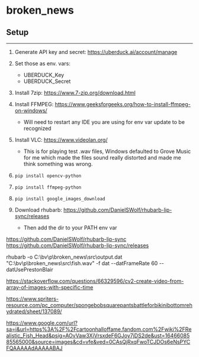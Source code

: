 # broken_news

## Setup

---

1. Generate API key and secret: https://uberduck.ai/account/manage
2. Set those as env. vars:
    * UBERDUCK_Key
    * UBERDUCK_Secret

3. Install 7zip: https://www.7-zip.org/download.html
4. Install FFMPEG: https://www.geeksforgeeks.org/how-to-install-ffmpeg-on-windows/
    * Will need to restart any IDE you are using for env var update to be recognized
5. Install VLC: https://www.videolan.org/
    * This is for playing test .wav files, Windows defaulted to Grove Music for me which made the files sound really distorted and made me think something was wrong.
6. `pip install opencv-python`
7. `pip install ffmpeg-python`
8. `pip install google_images_download`
9. Download rhubarb: https://github.com/DanielSWolf/rhubarb-lip-sync/releases
    * Then add the dir to your PATH env var


https://github.com/DanielSWolf/rhubarb-lip-sync
https://github.com/DanielSWolf/rhubarb-lip-sync/releases

rhubarb -o C:\bv\p\broken_news\src\output.dat "C:\bv\p\broken_news\src\fish.wav" -f dat --datFrameRate 60 --datUsePrestonBlair

https://stackoverflow.com/questions/66329596/cv2-create-video-from-array-of-images-with-specific-time

https://www.spriters-resource.com/pc_computer/spongebobsquarepantsbattleforbikinibottomrehydrated/sheet/137089/

https://www.google.com/url?sa=i&url=https%3A%2F%2Fcartoonhalloffame.fandom.com%2Fwiki%2FRealistic_Fish_Head&psig=AOvVaw3XiVrsxdeF6GJoy7jDS2de&ust=1646608585565000&source=images&cd=vfe&ved=0CAsQjRxqFwoTCJDOs6eNsPYCFQAAAAAdAAAAABAJ


